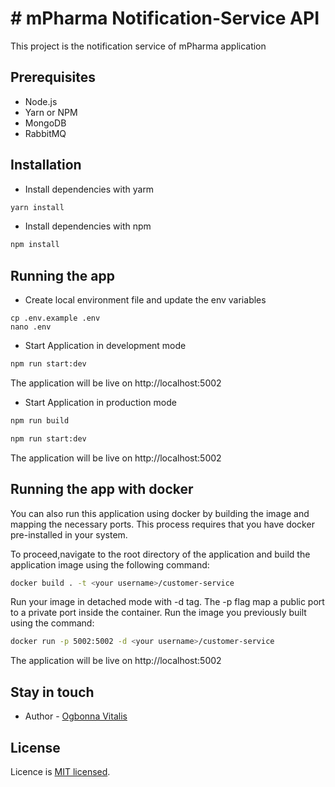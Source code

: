 # # mPharma Notification-Service API

This project is the notification service of mPharma application

## Prerequisites
- Node.js 
- Yarn or NPM
- MongoDB
- RabbitMQ


## Installation
- Install dependencies with yarm
```bash
yarn install 
```
- Install dependencies with npm
```bash
npm install 
```
## Running the app

- Create local environment file and update the env variables
```shell
cp .env.example .env
nano .env
```
- Start Application in development mode 
```bash
npm run start:dev
```
The application will be live on http://localhost:5002

- Start Application in production mode
```bash
npm run build
```

```bash
npm run start:dev
```

The application will be live on http://localhost:5002 
## Running the app with docker

You can also run this application using docker by building the image and mapping the necessary ports. This process requires that you have docker pre-installed in your system.
 
To proceed,navigate to the root directory of the application and build the application image using the following command:

```bash
docker build . -t <your username>/customer-service
```
Run your image in detached mode with -d tag. The -p flag map a public port to a private port inside the container. Run the image you previously built using the command:

```bash
docker run -p 5002:5002 -d <your username>/customer-service
```

The application will be live on http://localhost:5002

## Stay in touch

- Author - [Ogbonna Vitalis](agavitalisogbonna@gmail.com)

## License

Licence is [MIT licensed](LICENSE).
